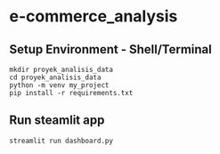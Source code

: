 # e-commerce_analysis

## Setup Environment - Shell/Terminal
```
mkdir proyek_analisis_data
cd proyek_analisis_data
python -m venv my_project
pip install -r requirements.txt
```

## Run steamlit app
```
streamlit run dashboard.py
```
